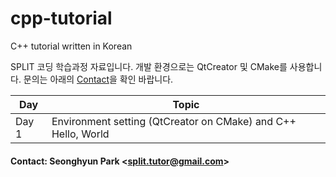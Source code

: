 # cpp-tutorial
C++ tutorial written in Korean

SPLIT 코딩 학습과정 자료입니다.
개발 환경으로는 QtCreator 및 CMake를 사용합니다.
문의는 아래의 [Contact](#Contact)을 확인 바랍니다.

| Day   | Topic                                                         |
|-------|---------------------------------------------------------------|
| Day 1 | Environment setting (QtCreator on CMake) and C++ Hello, World |

#### Contact: Seonghyun Park <<split.tutor@gmail.com>>

